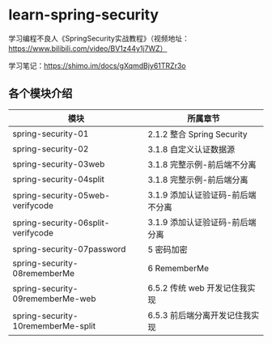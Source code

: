 # learn-spring-security
学习编程不良人《SpringSecurity实战教程》（视频地址：https://www.bilibili.com/video/BV1z44y1j7WZ）

学习笔记：https://shimo.im/docs/gXqmdBjy61TRZr3o

## 各个模块介绍
| 模块                                 | 所属章节                     |
|------------------------------------|--------------------------|
| spring-security-01                 | 2.1.2 整合 Spring Security |
| spring-security-02                 | 3.1.8 自定义认证数据源           |
| spring-security-03web              | 3.1.8 完整示例-前后端不分离        |
| spring-security-04split            | 3.1.8 完整示例-前后端分离         |
| spring-security-05web-verifycode   | 3.1.9 添加认证验证码-前后端不分离     |
| spring-security-06split-verifycode | 3.1.9 添加认证验证码-前后端分离      |
| spring-security-07password         | 5 密码加密                   |
| spring-security-08rememberMe       | 6 RememberMe             |
| spring-security-09rememberMe-web   | 6.5.2 传统 web 开发记住我实现     |
| spring-security-10rememberMe-split | 6.5.3 前后端分离开发记住我实现       |
